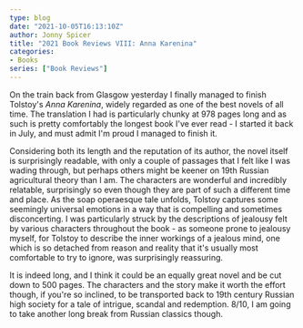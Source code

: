 ```yaml
---
type: blog
date: "2021-10-05T16:13:10Z"
author: Jonny Spicer
title: "2021 Book Reviews VIII: Anna Karenina"
categories:
- Books
series: ["Book Reviews"]
---
```

On the train back from Glasgow yesterday I finally managed to finish Tolstoy's *Anna Karenina*, widely regarded as one of the best novels of all time. The translation I had is particularly chunky at 978 pages long and as such is pretty comfortably the longest book I've
ever read - I started it back in July, and must admit I'm proud I managed to finish it.

Considering both its length and the reputation of its author, the novel itself is surprisingly readable, with only a couple of passages that I felt like I was wading through, but perhaps others might be keener on 19th Russian agricultural theory than I am. The characters
are wonderful and incredibly relatable, surprisingly so even though they are part of such a different time and place. As the soap operaesque tale unfolds, Tolstoy captures some seemingly universal emotions in a way that is compelling and sometimes disconcerting. I was
particularly struck by the descriptions of jealousy felt by various characters throughout the book - as someone prone to jealousy myself, for Tolstoy to describe the inner workings of a jealous mind, one which is so detached from reason and reality that it's usually most
comfortable to try to ignore, was surprisingly reassuring.

It is indeed long, and I think it could be an equally great novel and be cut down to 500 pages. The characters and the story make it worth the effort though, if you're so inclined, to be transported back to 19th century Russian high society for a tale of intrigue,
scandal and redemption. 8/10, I am going to take another long break from Russian classics though.

